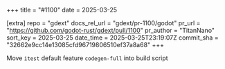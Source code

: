 +++
title = "#1100"
date = 2025-03-25

[extra]
repo = "gdext"
docs_rel_url = "gdext/pr-1100/godot"
pr_url = "https://github.com/godot-rust/gdext/pull/1100"
pr_author = "TitanNano"
sort_key = 2025-03-25
date_time = 2025-03-25T23:19:07Z
commit_sha = "32662e9cc14e13085cfd96719806510ef37a8a68"
+++

Move `itest` default feature `codegen-full` into build script
